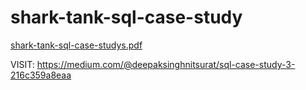 # shark-tank-sql-case-study

[shark-tank-sql-case-studys.pdf](https://github.com/user-attachments/files/16353438/shark-tank-sql-case-studys.pdf)


VISIT: https://medium.com/@deepaksinghnitsurat/sql-case-study-3-216c359a8eaa
